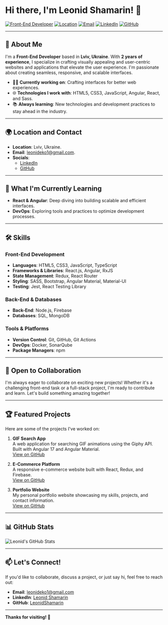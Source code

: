 # Hi there, I'm Leonid Shamarin! 👋

[![Front-End Developer](https://img.shields.io/badge/Front--End_Developer-2_years_experience-blue)](https://github.com/LeonidShamarin)
[![Location](https://img.shields.io/badge/Location-Lviv,_Ukraine-green)](https://www.google.com/maps/place/Lviv)
[![Email](https://img.shields.io/badge/Email-leonideko1@gmail.com-red)](mailto:leonideko1@gmail.com)
[![LinkedIn](https://img.shields.io/badge/LinkedIn-Connect-blue)](https://www.linkedin.com/in/leonid-shamarin-749649272/)
[![GitHub](https://img.shields.io/badge/GitHub-Follow-black)](https://github.com/LeonidShamarin)

---

## 🚀 About Me

I'm a **Front-End Developer** based in **Lviv, Ukraine**. With **2 years of experience**, I specialize in crafting visually appealing and user-centric websites and applications that elevate the user experience. I'm passionate about creating seamless, responsive, and scalable interfaces.

- 👨‍💻 **Currently working on**: Crafting interfaces for better web experiences.
- 🌐 **Technologies I work with**: HTML5, CSS3, JavaScript, Angular, React, and Sass.
- 📚 **Always learning**: New technologies and development practices to stay ahead in the industry.

---

## 🌍 Location and Contact

- **Location**: Lviv, Ukraine.
- **Email**: [leonideko1@gmail.com](mailto:leonideko1@gmail.com).
- **Socials**:
  - [LinkedIn](https://www.linkedin.com/in/leonid-shamarin-749649272/)
  - [GitHub](https://github.com/LeonidShamarin)

---

## 🧠 What I'm Currently Learning

- **React & Angular**: Deep diving into building scalable and efficient interfaces.
- **DevOps**: Exploring tools and practices to optimize development processes.

---

## 🛠️ Skills

### Front-End Development
- **Languages**: HTML5, CSS3, JavaScript, TypeScript
- **Frameworks & Libraries**: React.js, Angular, RxJS
- **State Management**: Redux, React Router
- **Styling**: SASS, Bootstrap, Angular Material, Material-UI
- **Testing**: Jest, React Testing Library

### Back-End & Databases
- **Back-End**: Node.js, Firebase
- **Databases**: SQL, MongoDB

### Tools & Platforms
- **Version Control**: Git, GitHub, Git Actions
- **DevOps**: Docker, SonarQube
- **Package Managers**: npm

---

## 🤝 Open to Collaboration

I'm always eager to collaborate on exciting new projects! Whether it's a challenging front-end task or a full-stack project, I'm ready to contribute and learn. Let's build something amazing together!

---

## 🏆 Featured Projects

Here are some of the projects I've worked on:

1. **GIF Search App**  
   A web application for searching GIF animations using the Giphy API. Built with Angular 17 and Angular Material.  
   [View on GitHub](https://github.com/LeonidShamarin/gif-search-app)

2. **E-Commerce Platform**  
   A responsive e-commerce website built with React, Redux, and Firebase.  
   [View on GitHub](https://github.com/LeonidShamarin/e-commerce-platform)

3. **Portfolio Website**  
   My personal portfolio website showcasing my skills, projects, and contact information.  
   [View on GitHub](https://github.com/LeonidShamarin/portfolio)

---

## 📊 GitHub Stats

![Leonid's GitHub Stats](https://github-readme-stats.vercel.app/api?username=LeonidShamarin&show_icons=true&theme=radical)

---

## 📫 Let's Connect!

If you'd like to collaborate, discuss a project, or just say hi, feel free to reach out:

- **Email**: [leonideko1@gmail.com](mailto:leonideko1@gmail.com)
- **LinkedIn**: [Leonid Shamarin](https://www.linkedin.com/in/leonid-shamarin-749649272/)
- **GitHub**: [LeonidShamarin](https://github.com/LeonidShamarin)

---

**Thanks for visiting! 🚀**
